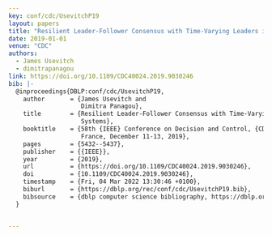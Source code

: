 ```yaml
---
key: conf/cdc/UsevitchP19
layout: papers
title: "Resilient Leader-Follower Consensus with Time-Varying Leaders in Discrete-Time Systems."
date: 2019-01-01
venue: "CDC"
authors:
  - James Usevitch
  - dimitrapanagou
link: https://doi.org/10.1109/CDC40024.2019.9030246
bib: |-
  @inproceedings{DBLP:conf/cdc/UsevitchP19,
    author       = {James Usevitch and
                    Dimitra Panagou},
    title        = {Resilient Leader-Follower Consensus with Time-Varying Leaders in Discrete-Time
                    Systems},
    booktitle    = {58th {IEEE} Conference on Decision and Control, {CDC} 2019, Nice,
                    France, December 11-13, 2019},
    pages        = {5432--5437},
    publisher    = {{IEEE}},
    year         = {2019},
    url          = {https://doi.org/10.1109/CDC40024.2019.9030246},
    doi          = {10.1109/CDC40024.2019.9030246},
    timestamp    = {Fri, 04 Mar 2022 13:30:46 +0100},
    biburl       = {https://dblp.org/rec/conf/cdc/UsevitchP19.bib},
    bibsource    = {dblp computer science bibliography, https://dblp.org}
  }


---
```

